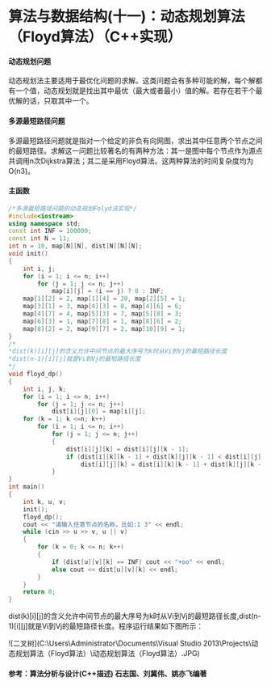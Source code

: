 # 算法与数据结构(十一)：动态规划算法（Floyd算法）（C++实现）

#### 动态规划问题

动态规划法主要适用于最优化问题的求解。这类问题会有多种可能的解，每个解都有一个值，动态规划就是找出其中最优（最大或者最小）值的解。若存在若干个最优解的话，只取其中一个。

#### 多源最短路径问题

多源最短路径问题就是指对一个给定的非负有向网图，求出其中任意两个节点之间的最短路径。求解这一问题比较著名的有两种方法：其一是图中每个节点作为源点共调用n次Dijkstra算法；其二是采用Floyd算法。这两种算法的时间复杂度均为O(n3)。

#### 主函数

```c++
/*多源最短路径问题的动态规划Folyd法实现*/
#include<iostream>
using namespace std;
const int INF = 100000;
const int N = 11;
int n = 10, map[N][N], dist[N][N][N];
void init()
{
	int i, j;
	for (i = 1; i <= n; i++)
		for (j = 1; j <= n; j++)
			map[i][j] = (i == j) ? 0 : INF;
	map[1][2] = 2, map[1][4] = 20, map[2][5] = 1;
	map[3][1] = 3, map[4][3] = 8, map[4][6] = 6;
	map[4][7] = 4, map[5][3] = 7, map[5][8] = 3;
	map[6][3] = 1, map[7][8] = 1, map[8][6] = 2;
	map[8][2] = 2, map[9][7] = 2, map[10][9] = 1;
}
/*
*dist(k)[i][j]的含义允许中间节点的最大序号为k时从Vi到Vj的最短路径长度
*dist(n-1)[i][j]就是Vi到Vj的最短路径长度
*/
void floyd_dp()
{
	int i, j, k;
	for (i = 1; i <= n; i++)
		for (j = 1; j <= n; j++)
			dist[i][j][0] = map[i][j];
	for (k = 1; k <=n; k++)
		for (i = 1; i <= n; i++)
			for (j = 1; j <= n; j++)
			{
				dist[i][j][k] = dist[i][j][k - 1];
				if (dist[i][k][k - 1] + dist[k][j][k - 1] < dist[i][j][k])
					dist[i][j][k] = dist[i][k][k - 1] + dist[k][j][k - 1];
			}
}
int main()
{
	int k, u, v;
	init();
	floyd_dp();
	cout << "请输入任意节点的名称，比如:1 3" << endl;
	while (cin >> u >> v, u || v)
	{
		for (k = 0; k <= n; k++)
		{
			if (dist[u][v][k] == INF) cout << "+oo" << endl;
			else cout << dist[u][v][k] << endl;
		}
	}
	return 0;
}
```

dist(k)[i][j]的含义允许中间节点的最大序号为k时从Vi到Vj的最短路径长度,dist(n-1)[i][j]就是Vi到Vj的最短路径长度。程序运行结果如下图所示：

![二叉树](C:\Users\Administrator\Documents\Visual Studio 2013\Projects\动态规划算法（Floyd算法）\动态规划算法（Floyd算法）.JPG)

#### 参考：算法分析与设计(C++描述) 石志国、刘冀伟、姚亦飞编著